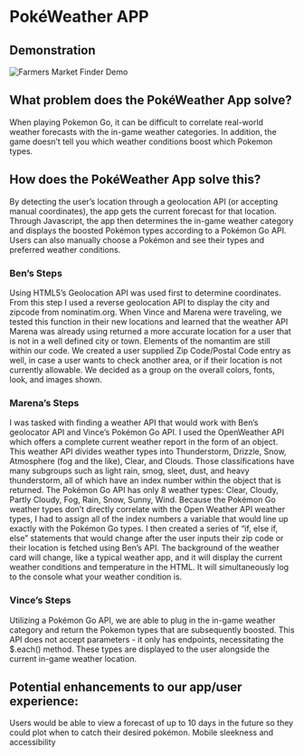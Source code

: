 

# PokéWeather APP

## Demonstration
![Farmers Market Finder Demo](assets/images/the_pokeweather_api.gif)

## What problem does the PokéWeather App solve?
When playing Pokemon Go, it can be difficult to correlate real-world weather forecasts with the in-game weather categories. In addition, the game doesn’t tell you which weather conditions boost which Pokemon types.


## How does the PokéWeather App solve this?
By detecting the user’s location through a geolocation API (or accepting manual coordinates), the app gets the current forecast for that location.
Through Javascript, the app then determines the in-game weather category and displays the boosted Pokémon types according to a Pokémon Go API.
Users can also manually choose a Pokémon and see their types and preferred weather conditions.

### Ben’s Steps
Using HTML5’s Geolocation API was used first to determine coordinates.  
From this step I used a reverse geolocation API to display the city and zipcode from nominatim.org.
When Vince and Marena were traveling, we tested this function in their new locations and learned that the weather API Marena was already using returned a more accurate location for a user that is not in a well defined city or town. 
Elements of the nomantim are still within our code.  We created a user supplied Zip Code/Postal Code entry as well, in case a user wants to check another area, or if their location is not currently allowable.
We decided as a group on the overall colors, fonts, look, and images shown. 

### Marena’s Steps
I was tasked with finding a weather API that would work with Ben’s geolocator API and Vince’s Pokémon Go API. I used the OpenWeather API which offers a complete current weather report in the form of an object. This weather API divides weather types into Thunderstorm, Drizzle, Snow, Atmosphere (fog and the like), Clear, and Clouds. Those classifications have many subgroups such as light rain, smog, sleet, dust, and heavy thunderstorm, all of which have an index number within the object that is returned. The Pokémon Go API has only 8 weather types: Clear, Cloudy, Partly Cloudy, Fog, Rain, Snow, Sunny, Wind. Because the Pokémon Go weather types don’t directly correlate with the Open Weather API weather types, I had to assign all of the index numbers a variable that would line up exactly with the Pokémon Go types. I then created a series of “if, else if, else” statements that would change after the user inputs their zip code or their location is fetched using Ben’s API. The background of the weather card will change, like a typical weather app, and it will display the current weather conditions and temperature in the HTML. It will simultaneously log to the console what your weather condition is. 

### Vince’s Steps
Utilizing a Pokémon Go API, we are able to plug in the in-game weather category and return the Pokemon types that are subsequently boosted.
This API does not accept parameters - it only has endpoints, necessitating the $.each() method.
These types are displayed to the user alongside the current in-game weather location.

## Potential enhancements to our app/user experience:
Users would be able to view a forecast of up to 10 days in the future so they could plot when to catch their desired pokémon.
Mobile sleekness and accessibility

